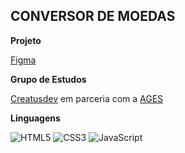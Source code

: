 ## CONVERSOR DE MOEDAS


**Projeto**

[Figma](https://www.figma.com/design/09yldzYB6QhR5VZOyEzODl/Conversor_Moeda?node-id=0-1&node-type=canvas&t=uMmKiRLlV8EpAzpK-0)


**Grupo de Estudos**

[Creatusdev](https://www.linkedin.com/company/creatusdev/about/) em parceria com a [AGES](https://www.ages.pucrs.br/)



**Linguagens** 

![HTML5](https://img.shields.io/badge/html5-%23E34F26.svg?style=for-the-badge&logo=html5&logoColor=white)
![CSS3](https://img.shields.io/badge/css3-%231572B6.svg?style=for-the-badge&logo=css3&logoColor=white)
![JavaScript](https://img.shields.io/badge/javascript-%23323330.svg?style=for-the-badge&logo=javascript&logoColor=%23F7DF1E)
